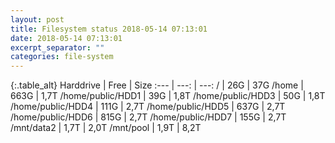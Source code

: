 ```yaml
---
layout: post
title: Filesystem status 2018-05-14 07:13:01
date: 2018-05-14 07:13:01
excerpt_separator: ""
categories: file-system
---
```

{:.table_alt}
Harddrive | Free | Size
:--- | ---: | ---:
/ | 26G | 37G
/home | 663G | 1,7T
/home/public/HDD1 | 39G | 1,8T
/home/public/HDD3 | 50G | 1,8T
/home/public/HDD4 | 111G | 2,7T
/home/public/HDD5 | 637G | 2,7T
/home/public/HDD6 | 815G | 2,7T
/home/public/HDD7 | 155G | 2,7T
/mnt/data2 | 1,7T | 2,0T
/mnt/pool | 1,9T | 8,2T

